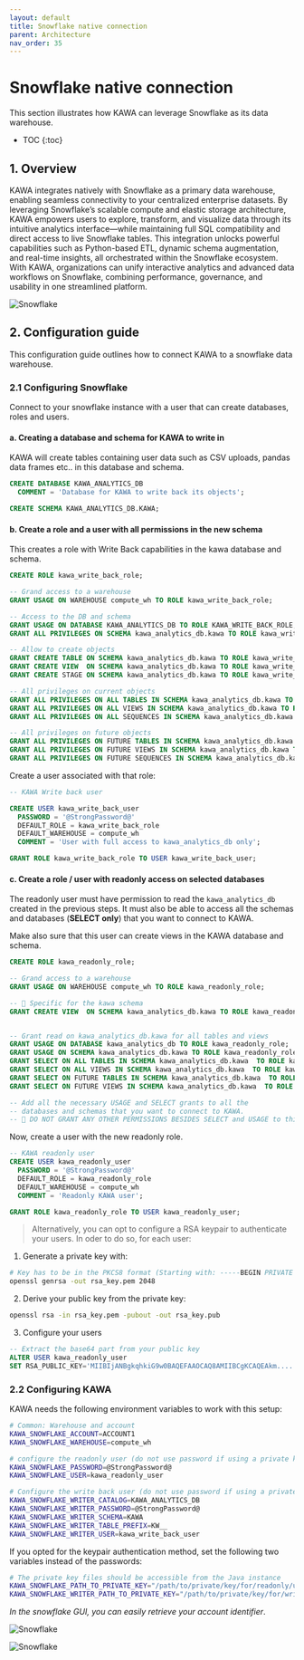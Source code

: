 ```yaml
---
layout: default
title: Snowflake native connection
parent: Architecture
nav_order: 35
---
```


# Snowflake native connection

This section illustrates how KAWA can leverage Snowflake as its data warehouse.

* TOC
{:toc}

## 1. Overview

KAWA integrates natively with Snowflake as a primary data warehouse, enabling seamless connectivity to your centralized enterprise datasets. By leveraging Snowflake’s scalable compute and elastic storage architecture, KAWA empowers users to explore, transform, and visualize data through its intuitive analytics interface—while maintaining full SQL compatibility and direct access to live Snowflake tables. This integration unlocks powerful capabilities such as Python-based ETL, dynamic schema augmentation, and real-time insights, all orchestrated within the Snowflake ecosystem. With KAWA, organizations can unify interactive analytics and advanced data workflows on Snowflake, combining performance, governance, and usability in one streamlined platform.

![Snowflake](./readme-assets/snowflake1.png)

## 2. Configuration guide

This configuration guide outlines how to connect KAWA to a snowflake data warehouse.

### 2.1 Configuring Snowflake

Connect to your snowflake instance with a user that can create databases, roles and users.

#### a. Creating a database and schema for KAWA to write in

KAWA will create tables containing user data such as CSV uploads, pandas data frames etc.. in this database and schema.

```sql
CREATE DATABASE KAWA_ANALYTICS_DB 
  COMMENT = 'Database for KAWA to write back its objects';

CREATE SCHEMA KAWA_ANALYTICS_DB.KAWA;
```

#### b. Create a role and a user with all permissions in the new schema

This creates a role with Write Back capabilities in the kawa database and schema.

```sql
CREATE ROLE kawa_write_back_role;

-- Grand access to a warehouse
GRANT USAGE ON WAREHOUSE compute_wh TO ROLE kawa_write_back_role;

-- Access to the DB and schema
GRANT USAGE ON DATABASE KAWA_ANALYTICS_DB TO ROLE KAWA_WRITE_BACK_ROLE;
GRANT ALL PRIVILEGES ON SCHEMA kawa_analytics_db.kawa TO ROLE kawa_write_back_role;

-- Allow to create objects
GRANT CREATE TABLE ON SCHEMA kawa_analytics_db.kawa TO ROLE kawa_write_back_role;
GRANT CREATE VIEW  ON SCHEMA kawa_analytics_db.kawa TO ROLE kawa_write_back_role;
GRANT CREATE STAGE ON SCHEMA kawa_analytics_db.kawa TO ROLE kawa_write_back_role;

-- All privileges on current objects
GRANT ALL PRIVILEGES ON ALL TABLES IN SCHEMA kawa_analytics_db.kawa TO ROLE kawa_write_back_role;
GRANT ALL PRIVILEGES ON ALL VIEWS IN SCHEMA kawa_analytics_db.kawa TO ROLE kawa_write_back_role;
GRANT ALL PRIVILEGES ON ALL SEQUENCES IN SCHEMA kawa_analytics_db.kawa TO ROLE kawa_write_back_role;

-- All privileges on future objects
GRANT ALL PRIVILEGES ON FUTURE TABLES IN SCHEMA kawa_analytics_db.kawa TO ROLE kawa_write_back_role;
GRANT ALL PRIVILEGES ON FUTURE VIEWS IN SCHEMA kawa_analytics_db.kawa TO ROLE kawa_write_back_role;
GRANT ALL PRIVILEGES ON FUTURE SEQUENCES IN SCHEMA kawa_analytics_db.kawa TO ROLE kawa_write_back_role;
```

Create a user associated with that role:

```sql
-- KAWA Write back user

CREATE USER kawa_write_back_user
  PASSWORD = '@StrongPassword@'
  DEFAULT_ROLE = kawa_write_back_role
  DEFAULT_WAREHOUSE = compute_wh
  COMMENT = 'User with full access to kawa_analytics_db only';

GRANT ROLE kawa_write_back_role TO USER kawa_write_back_user;
```

#### c. Create a role / user with readonly access on selected databases

The readonly user must have permission to read the `kawa_analytics_db` created in the previous steps.
It must also be able to access all the schemas and databases (__SELECT only__) that you want to connect to KAWA.

Make also sure that this user can create views in the KAWA database and schema.

```sql
CREATE ROLE kawa_readonly_role;

-- Grand access to a warehouse
GRANT USAGE ON WAREHOUSE compute_wh TO ROLE kawa_readonly_role;

-- 🚨 Specific for the kawa schema
GRANT CREATE VIEW  ON SCHEMA kawa_analytics_db.kawa TO ROLE kawa_readonly_role;


-- Grant read on kawa_analytics_db.kawa for all tables and views
GRANT USAGE ON DATABASE kawa_analytics_db TO ROLE kawa_readonly_role;
GRANT USAGE ON SCHEMA kawa_analytics_db.kawa TO ROLE kawa_readonly_role;
GRANT SELECT ON ALL TABLES IN SCHEMA kawa_analytics_db.kawa  TO ROLE kawa_readonly_role;
GRANT SELECT ON ALL VIEWS IN SCHEMA kawa_analytics_db.kawa  TO ROLE kawa_readonly_role;
GRANT SELECT ON FUTURE TABLES IN SCHEMA kawa_analytics_db.kawa  TO ROLE kawa_readonly_role;
GRANT SELECT ON FUTURE VIEWS IN SCHEMA kawa_analytics_db.kawa  TO ROLE kawa_readonly_role;

-- Add all the necessary USAGE and SELECT grants to all the 
-- databases and schemas that you want to connect to KAWA.
-- 🚨 DO NOT GRANT ANY OTHER PERMISSIONS BESIDES SELECT and USAGE to this role.
```

Now, create a user with the new readonly role.

```sql
-- KAWA readonly user
CREATE USER kawa_readonly_user
  PASSWORD = '@StrongPassword@'
  DEFAULT_ROLE = kawa_readonly_role
  DEFAULT_WAREHOUSE = compute_wh
  COMMENT = 'Readonly KAWA user';

GRANT ROLE kawa_readonly_role TO USER kawa_readonly_user;
```

> Alternatively, you can opt to configure a RSA keypair to authenticate your users. In oder to do so, for each user:

1) Generate a private key with:

```bash
# Key has to be in the PKCS8 format (Starting with: -----BEGIN PRIVATE KEY-----)
openssl genrsa -out rsa_key.pem 2048
```

2) Derive your public key from the private key:

```bash
openssl rsa -in rsa_key.pem -pubout -out rsa_key.pub
```

3) Configure your users

```sql
-- Extract the base64 part from your public key
ALTER USER kawa_readonly_user 
SET RSA_PUBLIC_KEY='MIIBIjANBgkqhkiG9w0BAQEFAAOCAQ8AMIIBCgKCAQEAkm.....9QIDAQA';
```

### 2.2 Configuring KAWA

KAWA needs the following environment variables to work with this setup:


```bash
# Common: Warehouse and account
KAWA_SNOWFLAKE_ACCOUNT=ACCOUNT1
KAWA_SNOWFLAKE_WAREHOUSE=compute_wh

# configure the readonly user (do not use password if using a private key)
KAWA_SNOWFLAKE_PASSWORD=@StrongPassword@
KAWA_SNOWFLAKE_USER=kawa_readonly_user

# Configure the write back user (do not use password if using a private key)
KAWA_SNOWFLAKE_WRITER_CATALOG=KAWA_ANALYTICS_DB
KAWA_SNOWFLAKE_WRITER_PASSWORD=@StrongPassword@
KAWA_SNOWFLAKE_WRITER_SCHEMA=KAWA
KAWA_SNOWFLAKE_WRITER_TABLE_PREFIX=KW__
KAWA_SNOWFLAKE_WRITER_USER=kawa_write_back_user
```

If you opted for the keypair authentication method, set the following two variables
instead of the passwords:

```bash
# The private key files should be accessible from the Java instance
KAWA_SNOWFLAKE_PATH_TO_PRIVATE_KEY="/path/to/private/key/for/readonly/user"
KAWA_SNOWFLAKE_WRITER_PATH_TO_PRIVATE_KEY="/path/to/private/key/for/writeback/user"
```

_In the snowflake GUI, you can easily retrieve your account identifier_.

![Snowflake](./readme-assets/snowflake2.png)

![Snowflake](./readme-assets/snowflake3.png)



